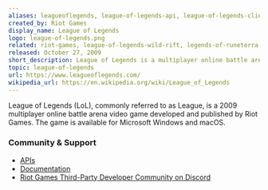 ```yaml
---
aliases: leagueoflegends, league-of-legends-api, league-of-legends-client, league-client, league-client-api, lcu, lcu-api
created_by: Riot Games
display_name: League of Legends
logo: league-of-legends.png
related: riot-games, league-of-legends-wild-rift, legends-of-runeterra, teamfight-tactics, valorant
released: October 27, 2009
short_description: League of Legends is a multiplayer online battle arena video game developed and published by Riot Games.
topic: league-of-legends
url: https://www.leagueoflegends.com/
wikipedia_url: https://en.wikipedia.org/wiki/League_of_Legends
---
```


League of Legends (LoL), commonly referred to as League, is a 2009 multiplayer online battle arena video game developed and published by Riot Games. The game is available for Microsoft Windows and macOS.

### Community & Support
- [APIs](https://developer.riotgames.com/apis)
- [Documentation](https://developer.riotgames.com/docs/lol)
- [Riot Games Third-Party Developer Community on Discord](https://discord.com/invite/riotgamesdevrel)
